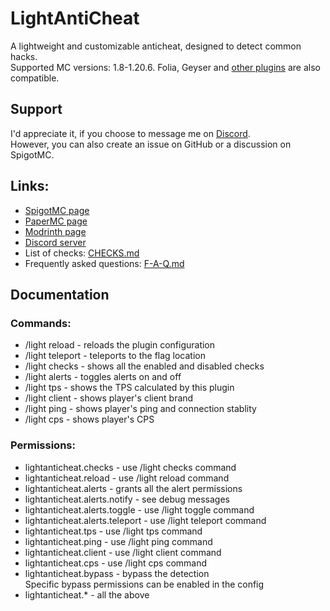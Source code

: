 # LightAntiCheat
A lightweight and customizable anticheat, designed to detect common hacks.<br>
Supported MC versions: 1.8-1.20.6. Folia, Geyser and [other plugins](F-A-Q.md) are also compatible.

## Support
I'd appreciate it, if you choose to message me on [Discord](https://discord.gg/EQExhK8Ghm).<br>
However, you can also create an issue on GitHub or a discussion on SpigotMC.

## Links:
* [SpigotMC page](https://www.spigotmc.org/resources/lightanticheat.112053/)
* [PaperMC page](https://hangar.papermc.io/Vekster/LightAntiCheat)
* [Modrinth page](https://modrinth.com/plugin/lightanticheat)
* [Discord server](https://discord.gg/EQExhK8Ghm)
* List of checks: [CHECKS.md](CHECKS.md)
* Frequently asked questions: [F-A-Q.md](F-A-Q.md)

## Documentation
### Commands:
* /light reload - reloads the plugin configuration
* /light teleport - teleports to the flag location
* /light checks - shows all the enabled and disabled checks
* /light alerts - toggles alerts on and off
* /light tps - shows the TPS calculated by this plugin
* /light client - shows player's client brand
* /light ping - shows player's ping and connection stablity
* /light cps - shows player's CPS

### Permissions:
* lightanticheat.checks - use /light checks command
* lightanticheat.reload - use /light reload command
* lightanticheat.alerts - grants all the alert permissions
* lightanticheat.alerts.notify - see debug messages
* lightanticheat.alerts.toggle - use /light toggle command
* lightanticheat.alerts.teleport - use /light teleport command
* lightanticheat.tps - use /light tps command
* lightanticheat.ping - use /light ping command
* lightanticheat.client - use /light client command
* lightanticheat.cps - use /light cps command
* lightanticheat.bypass - bypass the detection<br>
Specific bypass permissions can be enabled in the config
* lightanticheat.* - all the above

